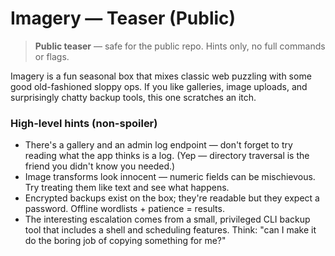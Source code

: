 # Imagery — Teaser (Public)

> **Public teaser** — safe for the public repo. Hints only, no full commands or flags.

Imagery is a fun seasonal box that mixes classic web puzzling with some good old-fashioned sloppy ops. If you like galleries, image uploads, and surprisingly chatty backup tools, this one scratches an itch.

### High-level hints (non-spoiler)
- There's a gallery and an admin log endpoint — don't forget to try reading what the app thinks is a log. (Yep — directory traversal is the friend you didn't know you needed.)
- Image transforms look innocent — numeric fields can be mischievous. Try treating them like text and see what happens.
- Encrypted backups exist on the box; they're readable but they expect a password. Offline wordlists + patience = results.
- The interesting escalation comes from a small, privileged CLI backup tool that includes a shell and scheduling features. Think: "can I make it do the boring job of copying something for me?"
